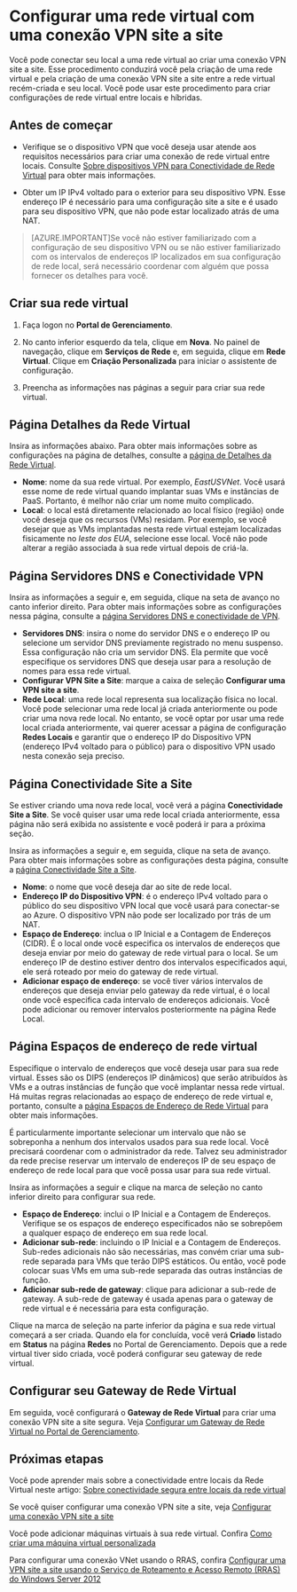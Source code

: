 <properties
   pageTitle="Configurar uma conexão de rede virtual site a site | Microsoft Azure"
   description="Criar uma rede virtual com uma conexão VPN site a site entre configurações locais e híbridas"
   services="vpn-gateway"
   documentationCenter=""
   authors="cherylmc"
   manager="adinah"
   editor=""/>

<tags
   ms.service="vpn-gateway"
   ms.devlang="na"
   ms.topic="hero-article"
   ms.tgt_pltfrm="na"
   ms.workload="infrastructure-services"
   ms.date="05/12/2015"
   ms.author="cherylmc"/>

# Configurar uma rede virtual com uma conexão VPN site a site

Você pode conectar seu local a uma rede virtual ao criar uma conexão VPN site a site. Esse procedimento conduzirá você pela criação de uma rede virtual e pela criação de uma conexão VPN site a site entre a rede virtual recém-criada e seu local. Você pode usar este procedimento para criar configurações de rede virtual entre locais e híbridas.


## Antes de começar

- Verifique se o dispositivo VPN que você deseja usar atende aos requisitos necessários para criar uma conexão de rede virtual entre locais. Consulte [Sobre dispositivos VPN para Conectividade de Rede Virtual](https://msdn.microsoft.com/library/azure/jj156075.aspx) para obter mais informações.

- Obter um IP IPv4 voltado para o exterior para seu dispositivo VPN. Esse endereço IP é necessário para uma configuração site a site e é usado para seu dispositivo VPN, que não pode estar localizado atrás de uma NAT.

>[AZURE.IMPORTANT]Se você não estiver familiarizado com a configuração de seu dispositivo VPN ou se não estiver familiarizado com os intervalos de endereços IP localizados em sua configuração de rede local, será necessário coordenar com alguém que possa fornecer os detalhes para você.

## Criar sua rede virtual

1. Faça logon no **Portal de Gerenciamento**.

2. No canto inferior esquerdo da tela, clique em **Nova**. No painel de navegação, clique em **Serviços de Rede** e, em seguida, clique em **Rede Virtual**. Clique em **Criação Personalizada** para iniciar o assistente de configuração.

3. Preencha as informações nas páginas a seguir para criar sua rede virtual.

## Página Detalhes da Rede Virtual

Insira as informações abaixo. Para obter mais informações sobre as configurações na página de detalhes, consulte a [página de Detalhes da Rede Virtual](https://msdn.microsoft.com/library/azure/09926218-92ab-4f43-aa99-83ab4d355555#BKMK_VNetDetails).

- **Nome**: nome da sua rede virtual. Por exemplo, *EastUSVNet*. Você usará esse nome de rede virtual quando implantar suas VMs e instâncias de PaaS. Portanto, é melhor não criar um nome muito complicado.
- **Local**: o local está diretamente relacionado ao local físico (região) onde você deseja que os recursos (VMs) residam. Por exemplo, se você desejar que as VMs implantadas nesta rede virtual estejam localizadas fisicamente no *leste dos EUA*, selecione esse local. Você não pode alterar a região associada à sua rede virtual depois de criá-la.

## Página Servidores DNS e Conectividade VPN
Insira as informações a seguir e, em seguida, clique na seta de avanço no canto inferior direito. Para obter mais informações sobre as configurações nessa página, consulte a [página Servidores DNS e conectividade de VPN](https://msdn.microsoft.com/library/azure/09926218-92ab-4f43-aa99-83ab4d355555#BKMK_VNETDNS).

- **Servidores DNS**: insira o nome do servidor DNS e o endereço IP ou selecione um servidor DNS previamente registrado no menu suspenso. Essa configuração não cria um servidor DNS. Ela permite que você especifique os servidores DNS que deseja usar para a resolução de nomes para essa rede virtual.
- **Configurar VPN Site a Site**: marque a caixa de seleção **Configurar uma VPN site a site**.
- **Rede Local**: uma rede local representa sua localização física no local. Você pode selecionar uma rede local já criada anteriormente ou pode criar uma nova rede local. No entanto, se você optar por usar uma rede local criada anteriormente, vai querer acessar a página de configuração **Redes Locais** e garantir que o endereço IP do Dispositivo VPN (endereço IPv4 voltado para o público) para o dispositivo VPN usado nesta conexão seja preciso.

## Página Conectividade Site a Site
Se estiver criando uma nova rede local, você verá a página **Conectividade Site a Site**. Se você quiser usar uma rede local criada anteriormente, essa página não será exibida no assistente e você poderá ir para a próxima seção.

Insira as informações a seguir e, em seguida, clique na seta de avanço. Para obter mais informações sobre as configurações desta página, consulte a [página Conectividade Site a Site](https://msdn.microsoft.com/library/azure/09926218-92ab-4f43-aa99-83ab4d355555#BKMK_VNETSITE).

- 	**Nome**: o nome que você deseja dar ao site de rede local.
- 	**Endereço IP do Dispositivo VPN**: é o endereço IPv4 voltado para o público do seu dispositivo VPN local que você usará para conectar-se ao Azure. O dispositivo VPN não pode ser localizado por trás de um NAT.
- 	**Espaço de Endereço**: inclua o IP Inicial e a Contagem de Endereços (CIDR). É o local onde você especifica os intervalos de endereços que deseja enviar por meio do gateway de rede virtual para o local. Se um endereço IP de destino estiver dentro dos intervalos especificados aqui, ele será roteado por meio do gateway de rede virtual.
- 	**Adicionar espaço de endereço**: se você tiver vários intervalos de endereços que deseja enviar pelo gateway da rede virtual, é o local onde você especifica cada intervalo de endereços adicionais. Você pode adicionar ou remover intervalos posteriormente na página Rede Local.

## Página Espaços de endereço de rede virtual
Especifique o intervalo de endereços que você deseja usar para sua rede virtual. Esses são os DIPS (endereços IP dinâmicos) que serão atribuídos às VMs e a outras instâncias de função que você implantar nessa rede virtual. Há muitas regras relacionadas ao espaço de endereço de rede virtual e, portanto, consulte a [página Espaços de Endereço de Rede Virtual](https://msdn.microsoft.com/library/azure/09926218-92ab-4f43-aa99-83ab4d355555#BKMK_VNET_ADDRESS) para obter mais informações.

É particularmente importante selecionar um intervalo que não se sobreponha a nenhum dos intervalos usados para sua rede local. Você precisará coordenar com o administrador da rede. Talvez seu administrador da rede precise reservar um intervalo de endereços IP de seu espaço de endereço de rede local para que você possa usar para sua rede virtual.

Insira as informações a seguir e clique na marca de seleção no canto inferior direito para configurar sua rede.

- **Espaço de Endereço**: inclui o IP Inicial e a Contagem de Endereços. Verifique se os espaços de endereço especificados não se sobrepõem a qualquer espaço de endereço em sua rede local.
- **Adicionar sub-rede**: incluindo o IP Inicial e a Contagem de Endereços. Sub-redes adicionais não são necessárias, mas convém criar uma sub-rede separada para VMs que terão DIPS estáticos. Ou então, você pode colocar suas VMs em uma sub-rede separada das outras instâncias de função.
- **Adicionar sub-rede de gateway**: clique para adicionar a sub-rede de gateway. A sub-rede de gateway é usada apenas para o gateway de rede virtual e é necessária para esta configuração.

Clique na marca de seleção na parte inferior da página e sua rede virtual começará a ser criada. Quando ela for concluída, você verá **Criado** listado em **Status** na página **Redes** no Portal de Gerenciamento. Depois que a rede virtual tiver sido criada, você poderá configurar seu gateway de rede virtual.

## Configurar seu Gateway de Rede Virtual

Em seguida, você configurará o **Gateway de Rede Virtual** para criar uma conexão VPN site a site segura. Veja [Configurar um Gateway de Rede Virtual no Portal de Gerenciamento](https://msdn.microsoft.com/library/azure/jj156210.aspx).

## Próximas etapas

Você pode aprender mais sobre a conectividade entre locais da Rede Virtual neste artigo: [Sobre conectividade segura entre locais da rede virtual](https://msdn.microsoft.com/library/azure/dn133798.aspx)

Se você quiser configurar uma conexão VPN site a site, veja [Configurar uma conexão VPN site a site](vpn-gateway-point-to-site-create.md)

Você pode adicionar máquinas virtuais à sua rede virtual. Confira [Como criar uma máquina virtual personalizada](../virtual-machines/virtual-machines-create-custom.md)

Para configurar uma conexão VNet usando o RRAS, confira [Configurar uma VPN site a site usando o Serviço de Roteamento e Acesso Remoto (RRAS) do Windows Server 2012](https://msdn.microsoft.com/library/dn636917.aspx)
 

<!---HONumber=62-->